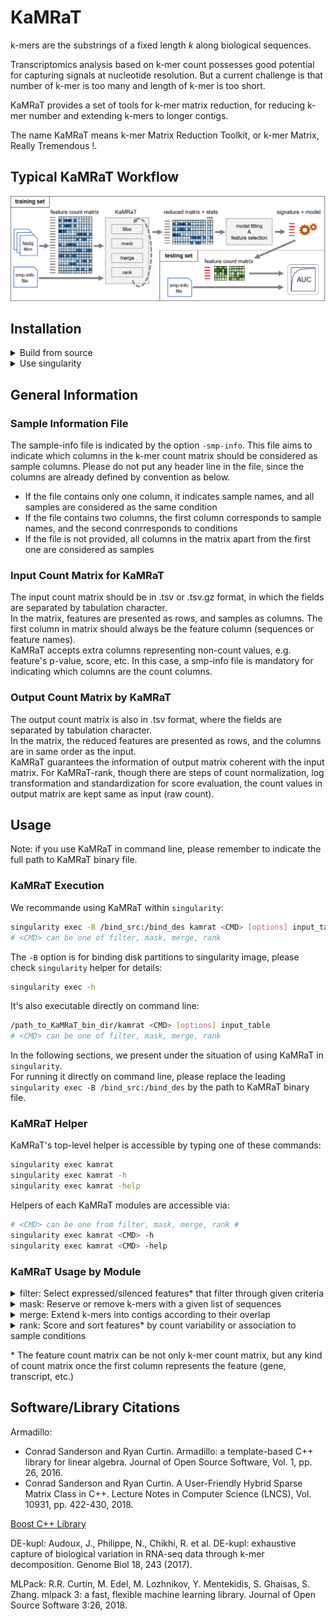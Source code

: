 # KaMRaT

k-mers are the substrings of a fixed length *k* along biological sequences.

Transcriptomics analysis based on k-mer count possesses good potential for capturing signals at nucleotide resolution. But a current challenge is that number of k-mer is too many and length of k-mer is too short.

KaMRaT provides a set of tools for k-mer matrix reduction, for reducing k-mer number and extending k-mers to longer contigs.

The name KaMRaT means k-mer Matrix Reduction Toolkit, or k-mer Matrix, Really Tremendous !.

## Typical KaMRaT Workflow

![image](docs/KaMRaT_workflow.png)

## Installation

<details>
<summary>Build from source</summary>

### Dependencies

+ [MLPack 3.3.2](https://github.com/mlpack/mlpack/releases/tag/3.3.2)
+ [Boost-iostreams](https://www.boost.org/doc/libs/1_74_0/libs/iostreams/doc/index.html)

MLPack can be installed on [Linux/Mac](https://mlpack.org/doc/mlpack-3.3.2/doxygen/build.html), [Windows](https://mlpack.org/doc/mlpack-3.3.2/doxygen/build_windows.html), or via [conda](https://anaconda.org/conda-forge/mlpack) by following the corresponding links.  
If you are installing MLPack with conda, please add the following line into your `.bashrc` file in the `home/` directory before compiling KaMRaT:

``` bash
export LD_LIBRARY_PATH=/path_to_conda_env/mlpack/lib:$LD_LIBRARY_PATH
```

### Clone and Build

Firstly, clone the repository:

``` bash
git clone --recursive https://github.com/Transipedia/KaMRaT.git
cd KaMRaT
```

If you installed MLPack library with conda:

``` bash
bash compile.bash /path_to_MLPack_conda_environment
```

Otherwise, if you installed MLPack without conda:

``` bash
bash compile.bash
```

Finally, an executable binary file is available as `bin/kamrat`.

</details>

<details>
<summary>Use singularity</summary>

Hello world !

</details>

## General Information

### Sample Information File

The sample-info file is indicated by the option `-smp-info`. This file aims to indicate which columns in the k-mer count matrix should be considered as sample columns. Please do not put any header line in the file, since the columns are already defined by convention as below.  

+ If the file contains only one column, it indicates sample names, and all samples are considered as the same condition
+ If the file contains two columns, the first column corresponds to sample names, and the second conrresponds to conditions
+ If the file is not provided, all columns in the matrix apart from the first one are considered as samples

### Input Count Matrix for KaMRaT

The input count matrix should be in .tsv or .tsv.gz format, in which the fields are separated by tabulation character.  
In the matrix, features are presented as rows, and samples as columns. The first column in matrix should always be the feature column (sequences or feature names).  
KaMRaT accepts extra columns representing non-count values, e.g. feature's p-value, score, etc. In this case, a smp-info file is mandatory for indicating which columns are the count columns.

### Output Count Matrix by KaMRaT

The output count matrix is also in .tsv format, where the fields are separated by tabulation character.  
In the matrix, the reduced features are presented as rows, and the columns are in same order as the input.  
KaMRaT guarantees the information of output matrix coherent with the input matrix. For KaMRaT-rank, though there are steps of count normalization, log transformation and standardization for score evaluation, the count values in output matrix are kept same as input (raw count).

## Usage

Note: if you use KaMRaT in command line, please remember to indicate the full path to KaMRaT binary file.

### KaMRaT Execution

We recommande using KaMRaT within ```singularity```:

``` bash
singularity exec -B /bind_src:/bind_des kamrat <CMD> [options] input_table 
# <CMD> can be one of filter, mask, merge, rank
```

The ```-B``` option is for binding disk partitions to singularity image, please check ```singularity``` helper for details:

```bash
singularity exec -h
```

It's also executable directly on command line:

```bash
/path_to_KaMRaT_bin_dir/kamrat <CMD> [options] input_table 
# <CMD> can be one of filter, mask, merge, rank
```

In the following sections, we present under the situation of using KaMRaT in ```singularity```.  
For running it directly on command line, please replace the leading ```singularity exec -B /bind_src:/bind_des``` by the path to KaMRaT binary file.

### KaMRaT Helper

KaMRaT's top-level helper is accessible by typing one of these commands:

``` bash
singularity exec kamrat
singularity exec kamrat -h
singularity exec kamrat -help
```

Helpers of each KaMRaT modules are accessible via:

``` bash
# <CMD> can be one from filter, mask, merge, rank #
singularity exec kamrat <CMD> -h
singularity exec kamrat <CMD> -help
```

### KaMRaT Usage by Module

</details>

<details>
<summary>filter: Select expressed/silenced features* that filter through given criteria</summary>

```text
[USAGE]    singularity exec -B /bind_src:/bind_des kamrat filter -filter-info STR [-options] KMER_TAB_PATH

[OPTION]   -h,-help               Print the helper
           -filter-info STR       Filter-info path, should be a table of two columns WITHOUT header row, MANDATORY
                                      the first column should be sample names
                                      the second column should be either UP or DOWN (all capital letters)
                                          samples with UP will be considered as up-regulated samples
                                          samples with DOWN will be considered as down-regulated samples
                                          samples not mentioned in the file will not taken into consideration (being neutral)
                                          samples can also be all UP or all DOWN
           -up-min INT1:INT2      Up feature lower bound, [by default 1:1 (no filter)]
                                      print the feature if at least (>=) INT1 UP-samples have count >= INT2
           -down-max INT1:INT2    Down feature upper bound [by default 1:inf (no filter)]
                                      print the feature if at least (>=) INT1 DOWN-samples have count <= INT2
           -out-path              Output table path [default: output to screen]
```

</details>

<details>
<summary>mask: Reserve or remove k-mers with a given list of sequences</summary>

```text
[Usage]    singularity exec -B /bind_src:/bind_des kamrat mask -klen INT -fasta STR [-options] KMER_TAB_PATH

[Option]    -h,-help         Print the helper
            -klen INT        Length of k-mers, mandatory
            -fasta STR       Sequence fasta file as the mask, mandatory
            -unstrand        If k-mers are generated from unstranded RNA-seq data
            -reverse-mask    Reverse mask, to select the k-mers in sequence fasta file
            -out-path        Output table path [default: output to screen]
```

</details>

<details>
<summary>merge: Extend k-mers into contigs according to their overlap</summary>

```text
[Usage]    singularity exec -B /bind_src:/bind_des kamrat merge -klen INT -idx-path STR [-options] KMER_TAB_PATH

[Option]    -h,-help              Print the helper
            -klen INT             k-mer length (max_value: 32)
            -idx-path STR         Temporary file path for saving count index, mandatory
            -unstrand             If the k-mers are generated from non-stranded RNA-seq data
            -min-overlap INT      Min assembly overlap (max_value: k) [floor(k/2)]
            -smp-info STR         Sample-info path, either list or table with sample names as the first column
                                      if absent, all columns except the first one in k-mer count table are taken as samples
            -interv-method STR    Intervention method (none, pearson, spearman, mac) [none]
                                      the threshold can be precised after a ':' symbol
            -quant-mode STR       Quantification mode (rep, mean) [rep]
            -rep-name STR         Representative value column name, k-mer input order as rep-val by default
            -out-path STR         Output contig count table path [default: output to screen]
```

</details>

<details>
<summary>rank: Score and sort features* by count variability or association to sample conditions</summary>

```text
[USAGE]   singularity exec -B /bind_src:/bind_des kamrat rank -idx-path STR -nf-path STR [-options] FEATURE_TAB_PATH

[OPTION]        -h,-help             Print the helper 
                -idx-path STR        Temporary file path for saving count index [MANDATORY]
                -nf-path             Output path for nomalization factor [MANDATORY]
                -smp-info STR        Path to sample-condition or sample file, without header line
                                         if absent, all columns except the first in the count table are regarded as sample
                -score-method STR    Evaluation method to use and its parameter, seperated by ':' (cf. [EVAL. METHOD])
                -top-num INT         Number of top features to select
                -ln                  Apply ln(x + 1) transformation for score estimation [false]
                -standardize         Standarize count vector for score estimation [false]
                -no-norm             Estimate scores with raw count, do NOT apply normalization
                -out-path STR        Output table path [default: output to screen]
                                         the output counts are same as the input counts,
                                         normalization, log transformation, and standardization affect score evaluation, but not output counts

[EVAL. METHOD]  rsd                  Relative standard deviation
                ttest                T-test between conditions (ln transformation is required)
                snr                  Signal-to-noise ratio between conditions
                lrc:n_fold           F1-score with regression classification [default n_fold = 1]
                                         if n_fold = 0, leave-one-out cross-validation is applied
                                         if n_fold = 1, evaluation without cross-validation, training and testing on the whole datset
                                         if n_fold >= 2, n-fold cross-validation is applied
                nbc:n_fold           F1-score with naive Bayes classification [default n_fold = 1]
                                         if n_fold = 0, leave-one-out cross-validation is applied
                                         if n_fold = 1, evaluation without cross-validation, training and testing on the whole datset
                                         if n_fold >= 2, n-fold cross-validation is applied
                svm                  Hinge-loss function on SVM classification (standardization is required)
                colname:sort_mode    User-defined method, where name indicates a column in the k-mer count table
                                         sore_mode can be:    dec        Sorting by decreasing order
                                                              dec_abs    Sorting by decreasing order but on the absolute value
                                                              inc        Sorting by increasing order
                                                              inc_abs    Sorting by increasing order but on the absolute value
```

</details>

\* The feature count matrix can be not only k-mer count matrix, but any kind of count matrix once the first column represents the feature (gene, transcript, etc.)

## Software/Library Citations

Armadillo:

- Conrad Sanderson and Ryan Curtin. Armadillo: a template-based C++ library for linear algebra. Journal of Open Source Software, Vol. 1, pp. 26, 2016.
- Conrad Sanderson and Ryan Curtin. A User-Friendly Hybrid Sparse Matrix Class in C++. Lecture Notes in Computer Science (LNCS), Vol. 10931, pp. 422-430, 2018.

[Boost C++ Library](https://www.boost.org/)

DE-kupl: Audoux, J., Philippe, N., Chikhi, R. et al. DE-kupl: exhaustive capture of biological variation in RNA-seq data through k-mer decomposition. Genome Biol 18, 243 (2017).

MLPack: R.R. Curtin, M. Edel, M. Lozhnikov, Y. Mentekidis, S. Ghaisas, S. Zhang. mlpack 3: a fast, flexible machine learning library. Journal of Open Source Software 3:26, 2018.
